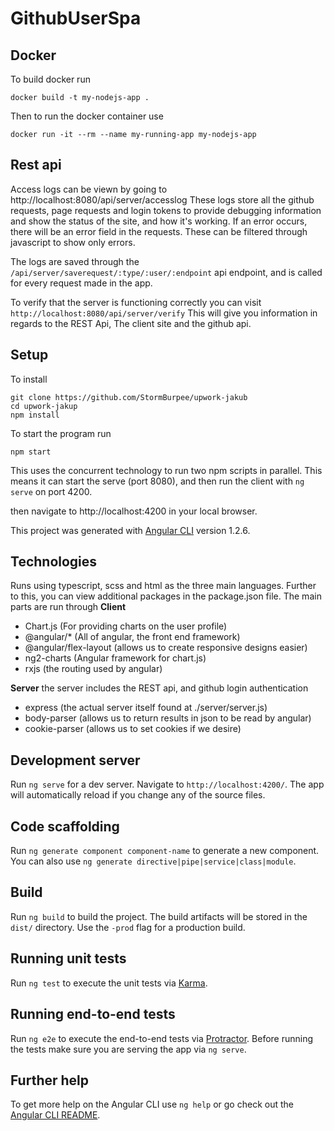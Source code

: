 # GithubUserSpa

## Docker
To build docker run
```
docker build -t my-nodejs-app .
```
Then to run the docker container use
```
docker run -it --rm --name my-running-app my-nodejs-app
```

## Rest api
Access logs can be viewn by going to
http://localhost:8080/api/server/accesslog
These logs store all the github requests, page requests and login tokens to provide debugging information and show the status of the site, and how it's working. If an error occurs, there will be an error field in the requests. These can be filtered through javascript to show only errors.

The logs are saved through the `/api/server/saverequest/:type/:user/:endpoint` api endpoint, and is called for every request made in the app.

To verify that the server is functioning correctly you can visit
`http://localhost:8080/api/server/verify`
This will give you information in regards to the REST Api, The client site and the github api.

## Setup
To install
```
git clone https://github.com/StormBurpee/upwork-jakub
cd upwork-jakup
npm install
```

To start the program run
```
npm start
```
This uses the concurrent technology to run two npm scripts in parallel.
This means it can start the serve (port 8080), and then run the client with `ng serve` on port 4200.

then navigate to http://localhost:4200 in your local browser.

This project was generated with [Angular CLI](https://github.com/angular/angular-cli) version 1.2.6.

## Technologies
Runs using typescript, scss and html as the three main languages.
Further to this, you can view additional packages in the package.json file.
The main parts are run through
**Client**
- Chart.js (For providing charts on the user profile)
- @angular/* (All of angular, the front end framework)
- @angular/flex-layout (allows us to create responsive designs easier)
- ng2-charts (Angular framework for chart.js)
- rxjs (the routing used by angular)

**Server**
the server includes the REST api, and github login authentication
- express (the actual server itself found at ./server/server.js)
- body-parser (allows us to return results in json to be read by angular)
- cookie-parser (allows us to set cookies if we desire)

## Development server

Run `ng serve` for a dev server. Navigate to `http://localhost:4200/`. The app will automatically reload if you change any of the source files.

## Code scaffolding

Run `ng generate component component-name` to generate a new component. You can also use `ng generate directive|pipe|service|class|module`.

## Build

Run `ng build` to build the project. The build artifacts will be stored in the `dist/` directory. Use the `-prod` flag for a production build.

## Running unit tests

Run `ng test` to execute the unit tests via [Karma](https://karma-runner.github.io).

## Running end-to-end tests

Run `ng e2e` to execute the end-to-end tests via [Protractor](http://www.protractortest.org/).
Before running the tests make sure you are serving the app via `ng serve`.

## Further help

To get more help on the Angular CLI use `ng help` or go check out the [Angular CLI README](https://github.com/angular/angular-cli/blob/master/README.md).

